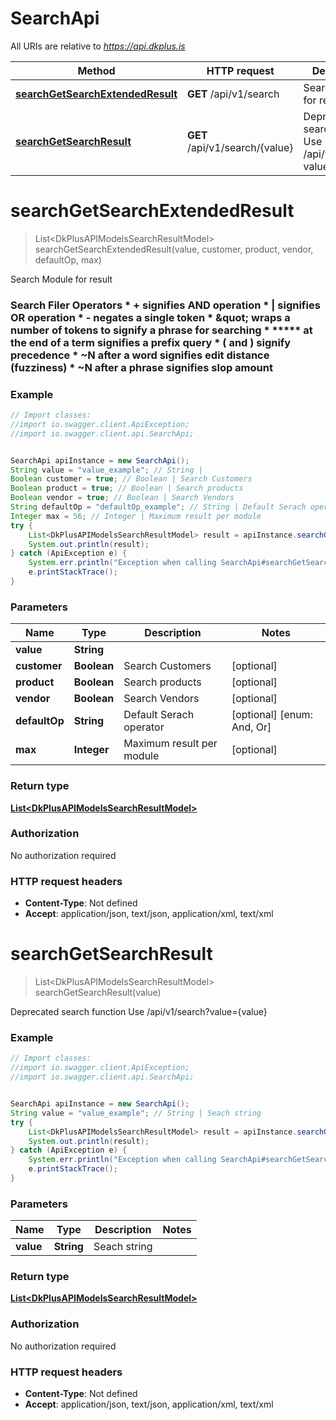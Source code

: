 # SearchApi

All URIs are relative to *https://api.dkplus.is*

Method | HTTP request | Description
------------- | ------------- | -------------
[**searchGetSearchExtendedResult**](SearchApi.md#searchGetSearchExtendedResult) | **GET** /api/v1/search | Search Module for result
[**searchGetSearchResult**](SearchApi.md#searchGetSearchResult) | **GET** /api/v1/search/{value} | Deprecated search function  Use /api/v1/search?value&#x3D;{value}


<a name="searchGetSearchExtendedResult"></a>
# **searchGetSearchExtendedResult**
> List&lt;DkPlusAPIModelsSearchResultModel&gt; searchGetSearchExtendedResult(value, customer, product, vendor, defaultOp, max)

Search Module for result

### Search Filer Operators  * **+** signifies AND operation  * **|** signifies OR operation  * **-** negates a single token  * **\&quot;** wraps a number of tokens to signify a phrase for searching  * ***** at the end of a term signifies a prefix query  * **( and )** signify precedence  * **~N** after a word signifies edit distance (fuzziness)  * **~N** after a phrase signifies slop amount

### Example
```java
// Import classes:
//import io.swagger.client.ApiException;
//import io.swagger.client.api.SearchApi;


SearchApi apiInstance = new SearchApi();
String value = "value_example"; // String | 
Boolean customer = true; // Boolean | Search Customers
Boolean product = true; // Boolean | Search products
Boolean vendor = true; // Boolean | Search Vendors
String defaultOp = "defaultOp_example"; // String | Default Serach operator
Integer max = 56; // Integer | Maximum result per module
try {
    List<DkPlusAPIModelsSearchResultModel> result = apiInstance.searchGetSearchExtendedResult(value, customer, product, vendor, defaultOp, max);
    System.out.println(result);
} catch (ApiException e) {
    System.err.println("Exception when calling SearchApi#searchGetSearchExtendedResult");
    e.printStackTrace();
}
```

### Parameters

Name | Type | Description  | Notes
------------- | ------------- | ------------- | -------------
 **value** | **String**|  |
 **customer** | **Boolean**| Search Customers | [optional]
 **product** | **Boolean**| Search products | [optional]
 **vendor** | **Boolean**| Search Vendors | [optional]
 **defaultOp** | **String**| Default Serach operator | [optional] [enum: And, Or]
 **max** | **Integer**| Maximum result per module | [optional]

### Return type

[**List&lt;DkPlusAPIModelsSearchResultModel&gt;**](DkPlusAPIModelsSearchResultModel.md)

### Authorization

No authorization required

### HTTP request headers

 - **Content-Type**: Not defined
 - **Accept**: application/json, text/json, application/xml, text/xml

<a name="searchGetSearchResult"></a>
# **searchGetSearchResult**
> List&lt;DkPlusAPIModelsSearchResultModel&gt; searchGetSearchResult(value)

Deprecated search function  Use /api/v1/search?value&#x3D;{value}

### Example
```java
// Import classes:
//import io.swagger.client.ApiException;
//import io.swagger.client.api.SearchApi;


SearchApi apiInstance = new SearchApi();
String value = "value_example"; // String | Seach string
try {
    List<DkPlusAPIModelsSearchResultModel> result = apiInstance.searchGetSearchResult(value);
    System.out.println(result);
} catch (ApiException e) {
    System.err.println("Exception when calling SearchApi#searchGetSearchResult");
    e.printStackTrace();
}
```

### Parameters

Name | Type | Description  | Notes
------------- | ------------- | ------------- | -------------
 **value** | **String**| Seach string |

### Return type

[**List&lt;DkPlusAPIModelsSearchResultModel&gt;**](DkPlusAPIModelsSearchResultModel.md)

### Authorization

No authorization required

### HTTP request headers

 - **Content-Type**: Not defined
 - **Accept**: application/json, text/json, application/xml, text/xml


